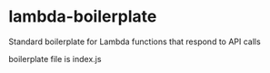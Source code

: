 ﻿# lambda-boilerplate

Standard boilerplate for Lambda functions that respond to API calls

boilerplate file is index.js
